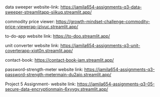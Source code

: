 data sweeper website-link: https://jamila654-assignments-q3-data-sweeper-streamlitapp-siikuq.streamlit.app/

commodity price viewer: https://growth-mindset-challenge-commodity-price-viewerap-izivuc.streamlit.app/

to-do-app website link: https://to-doo.streamlit.app/

unit converter website link: https://jamila654-assignments-q3-unit-coverterapp-xiqt0n.streamlit.app/

contact-book: https://contact-book-jam.streamlit.app/

password-strength-meter website link: https://jamila654-assignments-q3-password-strength-metermain-du2aio.streamlit.app/

Project 5 Assignment- website link: https://jamila654-assignments-q3-05-secure-data-encryptionmain-6xyvgy.streamlit.app/
